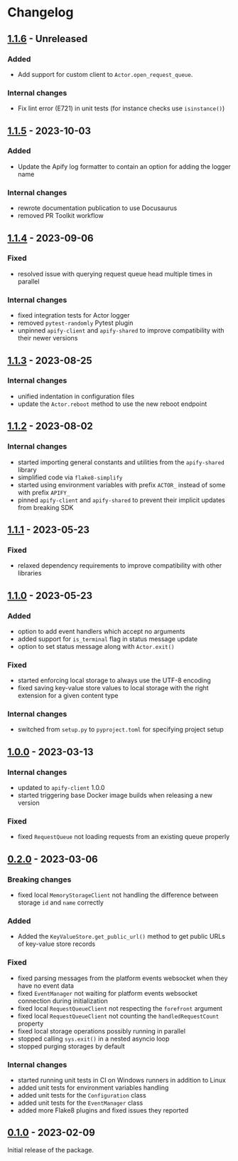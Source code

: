 Changelog
=========

[1.1.6](../../releases/tag/v1.1.6) - Unreleased
-----------------------------------------------

### Added

- Add support for custom client to `Actor.open_request_queue`.

### Internal changes

- Fix lint error (E721) in unit tests (for instance checks use `isinstance()`)

[1.1.5](../../releases/tag/v1.1.5) - 2023-10-03
-----------------------------------------------

### Added

- Update the Apify log formatter to contain an option for adding the logger name

### Internal changes

- rewrote documentation publication to use Docusaurus
- removed PR Toolkit workflow

[1.1.4](../../releases/tag/v1.1.4) - 2023-09-06
-----------------------------------------------

### Fixed

- resolved issue with querying request queue head multiple times in parallel

### Internal changes

- fixed integration tests for Actor logger
- removed `pytest-randomly` Pytest plugin
- unpinned `apify-client` and `apify-shared` to improve compatibility with their newer versions

[1.1.3](../../releases/tag/v1.1.3) - 2023-08-25
-----------------------------------------------

### Internal changes

- unified indentation in configuration files
- update the `Actor.reboot` method to use the new reboot endpoint

[1.1.2](../../releases/tag/v1.1.2) - 2023-08-02
-----------------------------------------------

### Internal changes

- started importing general constants and utilities from the `apify-shared` library
- simplified code via `flake8-simplify`
- started using environment variables with prefix `ACTOR_` instead of some with prefix `APIFY_`
- pinned `apify-client` and `apify-shared` to prevent their implicit updates from breaking SDK

[1.1.1](../../releases/tag/v1.1.1) - 2023-05-23
-----------------------------------------------

### Fixed

- relaxed dependency requirements to improve compatibility with other libraries

[1.1.0](../../releases/tag/v1.1.0) - 2023-05-23
-----------------------------------------------

### Added

- option to add event handlers which accept no arguments
- added support for `is_terminal` flag in status message update
- option to set status message along with `Actor.exit()`

### Fixed

- started enforcing local storage to always use the UTF-8 encoding
- fixed saving key-value store values to local storage with the right extension for a given content type

### Internal changes

- switched from `setup.py` to `pyproject.toml` for specifying project setup

[1.0.0](../../releases/tag/v1.0.0) - 2023-03-13
-----------------------------------------------

### Internal changes

- updated to `apify-client` 1.0.0
- started triggering base Docker image builds when releasing a new version

### Fixed

- fixed `RequestQueue` not loading requests from an existing queue properly

[0.2.0](../../releases/tag/v0.2.0) - 2023-03-06
-----------------------------------------------

### Breaking changes

- fixed local `MemoryStorageClient` not handling the difference between storage `id` and `name` correctly

### Added

- Added the `KeyValueStore.get_public_url()` method to get public URLs of key-value store records

### Fixed

- fixed parsing messages from the platform events websocket when they have no event data
- fixed `EventManager` not waiting for platform events websocket connection during initialization
- fixed local `RequestQueueClient` not respecting the `forefront` argument
- fixed local `RequestQueueClient` not counting the `handledRequestCount` property
- fixed local storage operations possibly running in parallel
- stopped calling `sys.exit()` in a nested asyncio loop
- stopped purging storages by default

### Internal changes

- started running unit tests in CI on Windows runners in addition to Linux
- added unit tests for environment variables handling
- added unit tests for the `Configuration` class
- added unit tests for the `EventManager` class
- added more Flake8 plugins and fixed issues they reported

[0.1.0](../../releases/tag/v0.1.0) - 2023-02-09
-----------------------------------------------

Initial release of the package.
